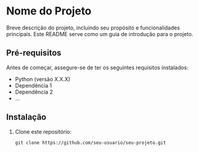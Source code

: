 # Nome do Projeto

Breve descrição do projeto, incluindo seu propósito e funcionalidades principais. Este README serve como um guia de introdução para o projeto.

## Pré-requisitos

Antes de começar, assegure-se de ter os seguintes requisitos instalados:

- Python (versão X.X.X)
- Dependência 1
- Dependência 2
- ...

## Instalação

1. Clone este repositório:

   ```shell
   git clone https://github.com/seu-usuario/seu-projeto.git
